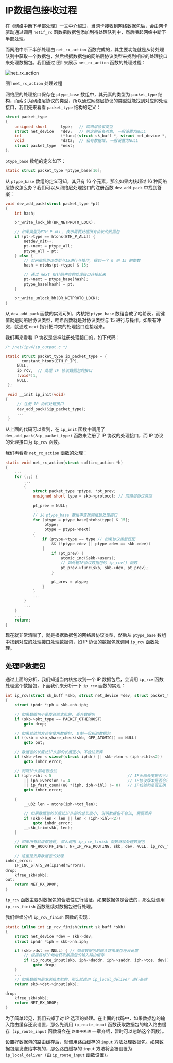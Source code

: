 # IP数据包接收过程

在《网络中断下半部处理》一文中介绍过，当网卡接收到网络数据包后，会由网卡驱动通过调用 `netif_rx` 函数把数据包添加到待处理队列中，然后唤起网络中断下半部处理。

而网络中断下半部处理由 `net_rx_action` 函数完成的，其主要功能就是从待处理队列中获取一个数据包，然后根据数据包的网络层协议类型来找到相应的处理接口来处理数据包。我们通过 图1 来展示 `net_rx_action` 函数的处理过程：

![net_rx_action](https://raw.githubusercontent.com/liexusong/understanding-the-linux-networking/master/images/net_rx_action.png)

图1 `net_rx_action` 处理过程

网络层的处理接口保存在 `ptype_base` 数组中，其元素的类型为 `packet_type` 结构，而索引为网络层协议的类型，所以通过网络层协议的类型就能找到对应的处理接口，我们先来看看 `packet_type` 结构的定义：

```c
struct packet_type
{
    unsigned short      type;   // 网络层协议类型
    struct net_device   *dev;   // 绑定的设备对象, 一般设置为NULL
    int                 (*func)(struct sk_buff *, struct net_device *, struct packet_type *); // 处理接口
    void                *data;  // 私有数据域, 一般设置为NULL
    struct packet_type  *next;
};
```

`ptype_base` 数组的定义如下：

```c
static struct packet_type *ptype_base[16];
```

从 `ptype_base` 数组的定义可知，其只有 16 个元素，那么如果内核超过 16 种网络层协议怎么办？我们可以从网络层处理接口的注册函数 `dev_add_pack` 中找到答案：

```c
void dev_add_pack(struct packet_type *pt)
{
    int hash;

    br_write_lock_bh(BR_NETPROTO_LOCK);

    // 如果类型为ETH_P_ALL, 表示需要处理所有协议的数据包
    if (pt->type == htons(ETH_P_ALL)) { 
        netdev_nit++;
        pt->next = ptype_all;
        ptype_all = pt;
    } else {
        // 对网络层协议类型与15进行与操作, 得到一个 0 到 15 的整数
        hash = ntohs(pt->type) & 15;

        // 通过 next 指针把冲突的处理接口连接起来
        pt->next = ptype_base[hash];
        ptype_base[hash] = pt;
    }

    br_write_unlock_bh(BR_NETPROTO_LOCK);
}
```

从 `dev_add_pack` 函数的实现可知，内核把 `ptype_base` 数组当成了哈希表，而键值就是网络层协议类型，哈希函数就是对协议类型与 15 进行与操作。如果有冲突，就通过 `next` 指针把冲突的处理接口连接起来。

我们再来看看 IP 协议是怎样注册处理接口的，如下代码：

```c
/* /net/ipv4/ip_output.c */

static struct packet_type ip_packet_type = {
     __constant_htons(ETH_P_IP),
     NULL,
     ip_rcv,  // 处理 IP 协议数据包的接口
     (void*)1,
     NULL,
 };
 
 void __init ip_init(void)
{
     // 注册 IP 协议处理接口
     dev_add_pack(&ip_packet_type);
     ...
 }
```

从上面的代码可以看到，在 `ip_init` 函数中调用了 `dev_add_pack(&ip_packet_type)` 函数来注册了 IP 协议的处理接口，而 IP 协议的处理接口为 `ip_rcv` 函数。

我们再看看 `net_rx_action` 函数的处理：

```c
static void net_rx_action(struct softirq_action *h)
{
    ...
    for (;;) {
        ...
        {
            struct packet_type *ptype, *pt_prev;
            unsigned short type = skb->protocol; // 网络层协议类型
 
            pt_prev = NULL;
            ...
            // 从 ptype_base 数组中查找网络层处理接口
            for (ptype = ptype_base[ntohs(type) & 15]; 
                 ptype; 
                 ptype = ptype->next) 
            {
                if (ptype->type == type // 如果协议类型匹配
                    && (!ptype->dev || ptype->dev == skb->dev))
                {
                    if (pt_prev) {
                        atomic_inc(&skb->users);
                        // 如处理IP协议数据包的 ip_rcv() 函数
                        pt_prev->func(skb, skb->dev, pt_prev);
                    }

                    pt_prev = ptype;
                }
            }
            ...
        }
        ...
    }
    ...
    return;
}
```

现在就非常清晰了，就是根据数据包的网络层协议类型，然后从 `ptype_base` 数组中找到对应的处理接口处理数据包，如 IP 协议的数据包就调用 `ip_rcv` 函数处理。

## 处理IP数据包

通过上面的分析，我们知道当内核接收到一个 IP 数据包后，会调用 `ip_rcv` 函数处理这个数据包，下面我们来分析一下 `ip_rcv` 函数的实现：

```c
int ip_rcv(struct sk_buff *skb, struct net_device *dev, struct packet_type *pt)
{
    struct iphdr *iph = skb->nh.iph;

    // 如果数据包不是发送给本机的, 丢弃数据包
    if (skb->pkt_type == PACKET_OTHERHOST)
        goto drop;

    // 如果其他地方也在使用数据包, 复制一份新的数据包
    if ((skb = skb_share_check(skb, GFP_ATOMIC)) == NULL)
        goto out;

    // 数据包的长度比IP头部的长度还小，不合法丢弃
    if (skb->len < sizeof(struct iphdr) || skb->len < (iph->ihl<<2))
        goto inhdr_error;

    // 判断IP头部是否合法
    if (iph->ihl < 5                                 // IP头部长度是否合法
        || iph->version != 4                         // IP协议版本是否合法
        || ip_fast_csum((u8 *)iph, iph->ihl) != 0)   // IP校验和是否正确
        goto inhdr_error;

    {
        __u32 len = ntohs(iph->tot_len);

        // 如果数据包的长度比IP头部的总长度小, 说明数据包不合法, 需要丢弃
        if (skb->len < len || len < (iph->ihl<<2))
            goto inhdr_error;
        __skb_trim(skb, len);
    }

    // 如果所有验证都通过, 那么调用 ip_rcv_finish 函数继续处理数据包
    return NF_HOOK(PF_INET, NF_IP_PRE_ROUTING, skb, dev, NULL, ip_rcv_finish);

    // 这里是丢弃数据包的处理
inhdr_error:
    IP_INC_STATS_BH(IpInHdrErrors);
drop:
    kfree_skb(skb);
out:
    return NET_RX_DROP;
}
```

`ip_rcv` 函数主要对数据包的合法性进行验证，如果数据包是合法的，那么就调用 `ip_rcv_finish` 函数继续对数据包进行处理。

我们继续分析 `ip_rcv_finish` 函数的实现：

```c
static inline int ip_rcv_finish(struct sk_buff *skb)
{
    struct net_device *dev = skb->dev;
    struct iphdr *iph = skb->nh.iph;

    if (skb->dst == NULL) { // 如果数据包的输入路由缓存还没设置
        // 根据目标IP地址获取数据包的输入路由缓存
        if (ip_route_input(skb, iph->daddr, iph->saddr, iph->tos, dev))
            goto drop;
    }
    ...
    // 如果数据包是发送给本机的，那么就调用 ip_local_deliver 进行处理
    return skb->dst->input(skb); 

drop:
    kfree_skb(skb);
    return NET_RX_DROP;
}
```

为了简单起见，我们去掉了对 IP 选项的处理。在上面的代码中，如果数据包的输入路由缓存还没设置，那么先调用 `ip_route_input` 函数获取数据包的输入路由缓存（`ip_route_input` 函数将会在 `路由子系统` 一章介绍，暂时可以忽略这个函数）。

设置好数据包的路由缓存后，就调用路由缓存的 `input` 方法处理数据包。如果数据包是发送给本机的，那么路由缓存的 `input` 方法将会被设置为 `ip_local_deliver`（由 `ip_route_input` 函数设置）。

